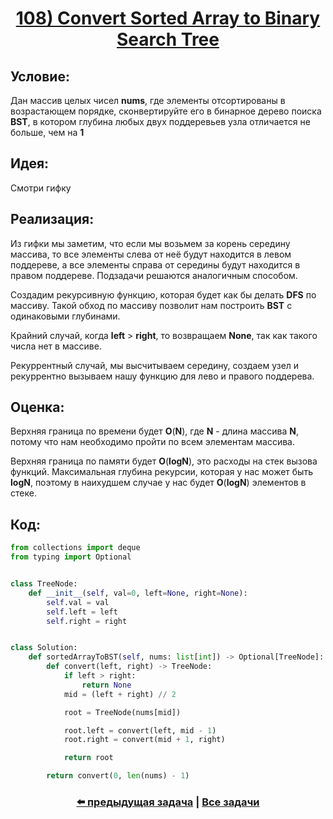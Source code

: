 <div align='center'>
<h1><a href='https://leetcode.com/problems/convert-sorted-array-to-binary-search-tree/description/'><strong>108) Convert Sorted Array to Binary Search Tree</strong></a></h1>
</div>

## **Условие:**

Дан массив целых чисел **nums**, где элементы отсортированы в возрастающем порядке, сконвертируйте его в бинарное дерево поиска **BST**, в котором глубина любых двух поддеревьев узла отличается не больше, чем на **1**

## **Идея:**

Смотри гифку

## **Реализация:**

Из гифки мы заметим, что если мы возьмем за корень середину массива, то все элементы слева от неё будут находится в левом поддереве, а все элементы справа от середины будут находится в правом поддереве. Подзадачи решаются аналогичным способом.

Создадим рекурсивную функцию, которая будет как бы делать **DFS** по массиву. Такой обход по массиву позволит нам построить **BST** с одинаковыми глубинами.

Крайний случай, когда **left** > **right**, то возвращаем **None**, так как такого числа нет в массиве.

Рекуррентный случай, мы высчитываем середину, создаем узел и рекуррентно вызываем нашу функцию для лево и правого поддерева.



## **Оценка:**

Верхняя граница по времени будет **O**(**N**), где **N** - длина массива **N**, потому что нам необходимо пройти по всем элементам массива.

Верхняя граница по памяти будет **O**(**logN**), это расходы на стек вызова функций. Максимальная глубина рекурсии, которая у нас может быть **logN**, поэтому в наихудшем случае у нас будет **O**(**logN**) элементов в стеке.

## Код:
```python
from collections import deque
from typing import Optional


class TreeNode:
    def __init__(self, val=0, left=None, right=None):
        self.val = val
        self.left = left
        self.right = right


class Solution:
    def sortedArrayToBST(self, nums: list[int]) -> Optional[TreeNode]:
        def convert(left, right) -> TreeNode:
            if left > right:
                return None
            mid = (left + right) // 2

            root = TreeNode(nums[mid])

            root.left = convert(left, mid - 1)
            root.right = convert(mid + 1, right)

            return root

        return convert(0, len(nums) - 1)

```

<div align='center'><h3><a href='https://github.com/TAskMAster339/PythonAlgorithms/tree/main/107.Word%20Search'>⬅️ предыдущая задача</a>&nbsp;|&nbsp;<a href='https://github.com/TAskMAster339/PythonAlgorithms/tree/main/README.md'>Все задачи</a></h3></div>